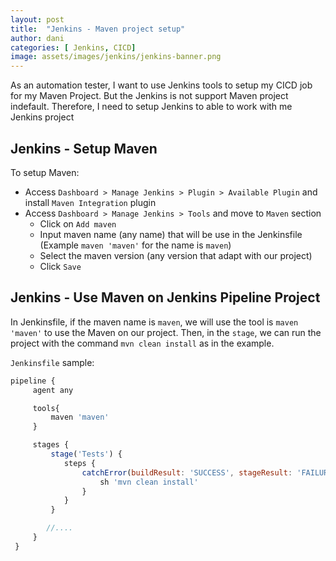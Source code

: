 ```yaml
---
layout: post
title:  "Jenkins - Maven project setup"
author: dani
categories: [ Jenkins, CICD]
image: assets/images/jenkins/jenkins-banner.png
---
```


As an automation tester, I want to use Jenkins tools to setup my CICD job for my Maven Project. But the Jenkins is not support Maven project indefault. Therefore, I need to setup Jenkins to able to work with me Jenkins project

## Jenkins - Setup Maven

To setup Maven:

- Access `Dashboard > Manage Jenkins > Plugin > Available Plugin` and install `Maven Integration` plugin
- Access `Dashboard > Manage Jenkins > Tools` and move to `Maven` section
  - Click on `Add maven`
  - Input maven name (any name) that will be use in the Jenkinsfile (Example `maven 'maven'` for the name is `maven`)
  - Select the maven version (any version that adapt with our project)
  - Click `Save`

## Jenkins - Use Maven on Jenkins Pipeline Project

In Jenkinsfile, if the maven name is `maven`, we will use the tool is `maven 'maven'` to use the Maven on our project. Then, in the `stage`, we can run the project with the command `mvn clean install` as in the example.

`Jenkinsfile` sample:

```js
pipeline {
     agent any

     tools{
         maven 'maven'
     }

     stages {
         stage('Tests') {
            steps {
                catchError(buildResult: 'SUCCESS', stageResult: 'FAILURE'){
                    sh 'mvn clean install'
                }
            }
         }

        //....
     }
 }
```
